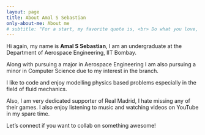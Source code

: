 ```yaml
---
layout: page
title: About Amal S Sebastian
only-about-me: About me
# subtitle: "For a start, my favorite quote is, <br> Do what you love, love what you do."
---
```


<div id="aboutme-section">

<p class="about-text">
<span class="fa fa-briefcase about-icon"></span>
  Hi again, my name is <strong>Amal S Sebastian</strong>, I am an undergraduate at the Department of Aerospace Engineering, IIT Bombay.
</p>

<p class="about-text">
<span class="fa fa-graduation-cap about-icon"></span>
Along with pursuing a major in Aerospace Engineering I am also pursuing a minor in Computer Science due to my interest in the branch.
</p>

<p class="about-text">
<span class="fa fa-code about-icon"></span>
I like to code and enjoy modelling physics based problems especially in the field of fluid mechanics.
</p>


<p class="about-text">
<span class="fa fa-heart about-icon"></span>
Also, I am very dedicated supporter of Real Madrid, I hate missing any of their games. I also enjoy listening to music and watching videos on YouTube in my spare time.
</p>

<p class="about-text">
<span class="fa fa-envelope about-icon"></span>
Let’s connect if you want to collab on something awesome!
</p>

<br>
